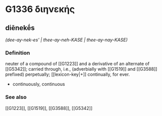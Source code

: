 # G1336 διηνεκής

## diēnekḗs

_(dee-ay-nek-es' | thee-ay-neh-KASE | thee-ay-nay-KASE)_

### Definition

neuter of a compound of [[G1223]] and a derivative of an alternate of [[G5342]]; carried through, i.e., (adverbially with [[G1519]] and [[G3588]] prefixed) perpetually; [[lexicon-key|+]] continually, for ever.

- continuously, continuous

### See also

[[G1223]], [[G1519]], [[G3588]], [[G5342]]

